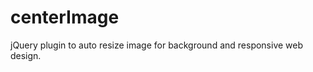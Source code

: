 centerImage
===========

jQuery plugin to auto resize image for background and responsive web design.
